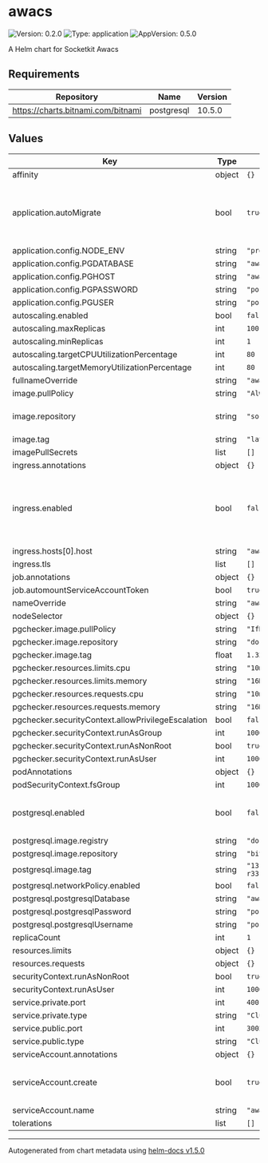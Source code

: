 # awacs

![Version: 0.2.0](https://img.shields.io/badge/Version-0.2.0-informational?style=flat-square) ![Type: application](https://img.shields.io/badge/Type-application-informational?style=flat-square) ![AppVersion: 0.5.0](https://img.shields.io/badge/AppVersion-0.6.0-informational?style=flat-square)

A Helm chart for Socketkit Awacs

## Requirements

| Repository | Name | Version |
|------------|------|---------|
| https://charts.bitnami.com/bitnami | postgresql | 10.5.0 |

## Values

| Key                                                | Type   | Default                  | Description                                                              |
|----------------------------------------------------|--------|--------------------------|--------------------------------------------------------------------------|
| affinity                                           | object | `{}`                     |                                                                          |
| application.autoMigrate                            | bool   | `true`                   | default to true to run migration before every deployment                 |
| application.config.NODE_ENV                        | string | `"production"`           |                                                                          |
| application.config.PGDATABASE                      | string | `"awacs"`                |                                                                          |
| application.config.PGHOST                          | string | `"awacs-postgresql"`     |                                                                          |
| application.config.PGPASSWORD                      | string | `"postgres-password"`    |                                                                          |
| application.config.PGUSER                          | string | `"postgres"`             |                                                                          |
| autoscaling.enabled                                | bool   | `false`                  |                                                                          |
| autoscaling.maxReplicas                            | int    | `100`                    |                                                                          |
| autoscaling.minReplicas                            | int    | `1`                      |                                                                          |
| autoscaling.targetCPUUtilizationPercentage         | int    | `80`                     |                                                                          |
| autoscaling.targetMemoryUtilizationPercentage      | int    | `80`                     |                                                                          |
| fullnameOverride                                   | string | `"awacs"`                |                                                                          |
| image.pullPolicy                                   | string | `"Always"`               |                                                                          |
| image.repository                                   | string | `"socketkit/awacs"`      | default docker image                                                     |
| image.tag                                          | string | `"latest"`               |                                                                          |
| imagePullSecrets                                   | list   | `[]`                     |                                                                          |
| ingress.annotations                                | object | `{}`                     |                                                                          |
| ingress.enabled                                    | bool   | `false`                  | default to false to not expose public api, should be true for most cases |
| ingress.hosts[0].host                              | string | `"awacs.socketkit.com"`  |                                                                          |
| ingress.tls                                        | list   | `[]`                     |                                                                          |
| job.annotations                                    | object | `{}`                     |                                                                          |
| job.automountServiceAccountToken                   | bool   | `true`                   |                                                                          |
| nameOverride                                       | string | `"awacs"`                |                                                                          |
| nodeSelector                                       | object | `{}`                     |                                                                          |
| pgchecker.image.pullPolicy                         | string | `"IfNotPresent"`         |                                                                          |
| pgchecker.image.repository                         | string | `"docker.io/busybox"`    |                                                                          |
| pgchecker.image.tag                                | float  | `1.32`                   |                                                                          |
| pgchecker.resources.limits.cpu                     | string | `"10m"`                  |                                                                          |
| pgchecker.resources.limits.memory                  | string | `"16Mi"`                 |                                                                          |
| pgchecker.resources.requests.cpu                   | string | `"10m"`                  |                                                                          |
| pgchecker.resources.requests.memory                | string | `"16Mi"`                 |                                                                          |
| pgchecker.securityContext.allowPrivilegeEscalation | bool   | `false`                  |                                                                          |
| pgchecker.securityContext.runAsGroup               | int    | `1000`                   |                                                                          |
| pgchecker.securityContext.runAsNonRoot             | bool   | `true`                   |                                                                          |
| pgchecker.securityContext.runAsUser                | int    | `1000`                   |                                                                          |
| podAnnotations                                     | object | `{}`                     |                                                                          |
| podSecurityContext.fsGroup                         | int    | `1000`                   |                                                                          |
| postgresql.enabled                                 | bool   | `false`                  | attaches a postgresql instance to deployment                             |
| postgresql.image.registry                          | string | `"docker.io"`            |                                                                          |
| postgresql.image.repository                        | string | `"bitnami/postgresql"`   |                                                                          |
| postgresql.image.tag                               | string | `"13.3.0-debian-10-r33"` |                                                                          |
| postgresql.networkPolicy.enabled                   | bool   | `false`                  |                                                                          |
| postgresql.postgresqlDatabase                      | string | `"awacs"`                |                                                                          |
| postgresql.postgresqlPassword                      | string | `"postgres-password"`    |                                                                          |
| postgresql.postgresqlUsername                      | string | `"postgres"`             |                                                                          |
| replicaCount                                       | int    | `1`                      |                                                                          |
| resources.limits                                   | object | `{}`                     |                                                                          |
| resources.requests                                 | object | `{}`                     |                                                                          |
| securityContext.runAsNonRoot                       | bool   | `true`                   |                                                                          |
| securityContext.runAsUser                          | int    | `1000`                   |                                                                          |
| service.private.port                               | int    | `4001`                   | gRPC port                                                                |
| service.private.type                               | string | `"ClusterIP"`            |                                                                          |
| service.public.port                                | int    | `3002`                   | HTTP port                                                                |
| service.public.type                                | string | `"ClusterIP"`            |                                                                          |
| serviceAccount.annotations                         | object | `{}`                     |                                                                          |
| serviceAccount.create                              | bool   | `true`                   | should create a service account                                          |
| serviceAccount.name                                | string | `"awacs-account"`        |                                                                          |
| tolerations                                        | list   | `[]`                     |                                                                          |

----------------------------------------------
Autogenerated from chart metadata using [helm-docs v1.5.0](https://github.com/norwoodj/helm-docs/releases/v1.5.0)
